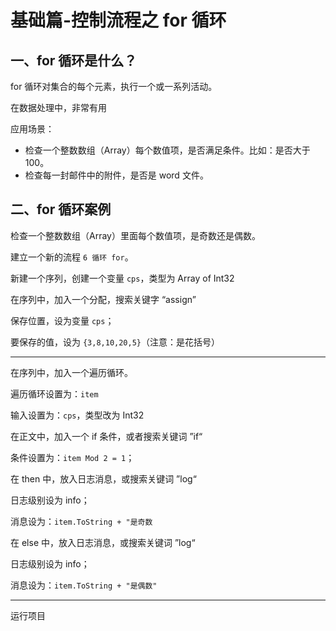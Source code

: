 # 基础篇-控制流程之 for 循环

## 一、for 循环是什么？

for 循环对集合的每个元素，执行一个或一系列活动。

在数据处理中，非常有用

应用场景：

- 检查一个整数数组（Array）每个数值项，是否满足条件。比如：是否大于 100。
- 检查每一封邮件中的附件，是否是 word 文件。

## 二、for 循环案例

检查一个整数数组（Array）里面每个数值项，是奇数还是偶数。

建立一个新的流程 `6 循环 for`。

新建一个序列，创建一个变量 `cps`，类型为 Array of Int32

在序列中，加入一个分配，搜索关键字 “assign”

保存位置，设为变量 `cps`；

要保存的值，设为 `{3,8,10,20,5}`（注意：是花括号）

---

在序列中，加入一个遍历循环。

遍历循环设置为：`item`

输入设置为：`cps`，类型改为 Int32

在正文中，加入一个 if 条件，或者搜索关键词 ”if“

条件设置为：`item Mod 2 = 1`；

在 then 中，放入日志消息，或搜索关键词 ”log“

日志级别设为 info；

消息设为：`item.ToString + "是奇数`

在 else 中，放入日志消息，或搜索关键词 ”log“

日志级别设为 info；

消息设为：`item.ToString + "是偶数"`

---

运行项目
